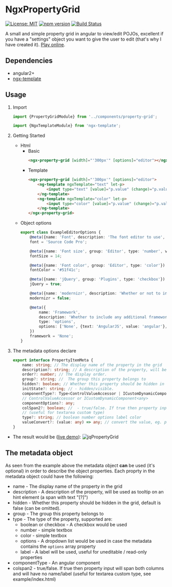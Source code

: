# NgxPropertyGrid

[![License: MIT](https://img.shields.io/badge/License-MIT-yellow.svg)](https://opensource.org/licenses/MIT)
[![npm version](https://badge.fury.io/js/ngx-property-grid.svg)](https://badge.fury.io/js/ngx-property-grid)
[![Build Status](https://travis-ci.org/mokeyish/ngx-property-grid.svg?branch=master)](https://travis-ci.org/mokeyish/ngx-property-grid)

A small and simple property grid in angular to view/edit POJOs, excellent if you have a "settings" object you want to give the user to edit (that's why I have created it). [Play online](https://stackblitz.com/edit/angular-veuf4i).

## Dependencies

* angular2+
* [ngx-template](https://www.npmjs.com/package/ngx-template)

## Usage

1. Import
    ```TypeScript
    import {PropertyGridModule} from '../components/property-grid';

    import {NgxTemplateModule} from 'ngx-template';
    ```
2. Getting Started
    * Html
        * Basic
            ```HTML
            <ngx-property-grid [width]="'300px'" [options]="editor"></ngx-property-grid>
            ```
        * Template
            ```Html
            <ngx-property-grid [width]="'300px'" [options]="editor">
                <ng-template ngxTemplate="text" let-p>
                    <input type="text" [value]="p.value" (change)="p.value = $event.target.value">
                </ng-template>
                <ng-template ngxTemplate="color" let-p>
                    <input type="color" [value]="p.value" (change)="p.value = $event.target.value">
                </ng-template>
            </ngx-property-grid>
            ```
    * Object options
        ```ts
        export class ExampleEditorOptions {
            @meta({name: 'Font', description: 'The font editor to use', componentType: SimpleTextEditorComponent, group: 'Editor', hidden: false})
            font = 'Source Code Pro';

            @meta({name: 'Font size', group: 'Editor', type: 'number', valueConvert: parseInt})
            fontSize = 14;

            @meta({name: 'Font color', group: 'Editor', type: 'color'})
            fontColor = '#51f41c';

            @meta({name: 'jQuery', group: 'Plugins', type: 'checkbox'})
            jQuery = true;

            @meta({name: 'modernizr', description: 'Whether or not to include modernizr on the page', group: 'Plugins', type: 'checkbox'})
            modernizr = false;

            @meta({
                name: 'Framework',
                description: 'Whether to include any additional framework',
                type: 'options',
                options: ['None', {text: 'AngularJS', value: 'angular'}, {text: 'Backbone.js', value: 'backbone'}]
            })
            framework = 'None';
        }
        ```
3. The metadata options declare

    ```TypeScript
    export interface PropertyItemMeta {
        name: string; // The display name of the property in the grid
        description?: string; // A description of the property, will be used as tooltip on an hint element (a span with text "[?]")
        order?: number; // The display order.
        group?: string; //  The group this property belongs to
        hidden?: boolean; // Whether this property should be hidden in the grid, default is false (can be omitted).
        initState?: string; // - hidden/visible.
        componentType?: Type<ControlValueAccessor | ICustomDynamicComponent<any>>; // an custom component should be implement
        // ControlValueAccessor or ICustomDynamicComponent<any>
        componentOptions?: any;
        colSpan2?: boolean; //  - true/false. If true then property input will span both columns and will have no name/label
        // (useful for textarea custom type)
        type?: string; // boolean number options label color
        valueConvert?: (value: any) => any; // convert the value, eg. parseInt
    }
    ```

* The result would be ([live demo](https://ngx-property-grid.yish.vip/demo)):
  ![jqPropertyGrid](https://github.com/mokeyish/ngx-property-grid/raw/master/example.png)

## The metadata object

As seen from the example above the metadata object **can** be used (it's optional) in order to describe the object properties.
Each proprty in the metadata object could have the following:

* name - The display name of the property in the grid
* description - A description of the property, will be used as tooltip on an hint element (a span with text "[?]")
* hidden - Whether this property should be hidden in the grid, default is false (can be omitted).
* group - The group this property belongs to
* type - The type of the property, supported are:
  * boolean or checkbox - A checkbox would be used
  * number -  simple textbox
  * color - simple textbox
  * options - A dropdown list would be used in case the metadata contains the `options` array property
  * label - A label will be used, useful for uneditable / read-only properties
* componentType - An angular component
* colspan2 - true/false. If true then property input will span both columns and will have no name/label (useful for textarea custom type, see example/index.html)
